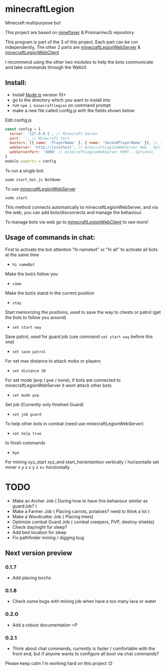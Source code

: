 
# minecraftLegion
Minecraft multipurpose bot

This project are based on <a target="_blank" href="https://github.com/PrismarineJS/mineflayer">mineflayer</a> & PrismarineJS repository

This program is part of the 3 of this project,
Each part can be run independently, 
The other 2 parts are <a target="_blank" href="https://github.com/sefirosweb/minecraftLegionWebServer">minecraftLegionWebServer</a> & <a href="https://github.com/sefirosweb/minecraftLegionWebClient">minecraftLegionWebClient</a>

I recommend using the other two modules to help the bots communicate and take commands through the WebUI.

## Install:
- Install [Node.js](https://nodejs.dev/) version 10+ 
- go to the directory which you want to install into
- run `npm i minecraftlegion` on command prompt
- make a new file called config.js with the fields shown below

Edit config.js
```js
const config = {
  server: '127.0.0.1', // Minecraft Server
  port: '', // Minecraft Port
  masters: [{ name: 'PlayerName' }, { name: 'SecondPlayerName' }], // Is requeried for manage the bot in game, *offline mode
  webServer: 'http://localhost', // minecraftLegionWebServer Web - Optional
  webServerPort: '3000' // minecraftLegionWebServer PORT - Optional
}
module.exports = config
```

To run a single bot:

    node start_bot.js BotName

To use [minecraftLegionWebServer](https://github.com/coolbot123/minecraftLegionWebServer)

    node start

This method connects automatically to minecraftLegionWebServer, and via the web, you can add bots/disconnects and manage the behaviour.

To manage bots vía web go to <a target="_blank" href="https://github.com/sefirosweb/minecraftLegionWebClient">minecraftLegionWebClient</a> to see more!


## Usage of commands in chat:
First to activate the bot attention "hi namebot" or "hi all" to activate all bots at the same time
* `hi nameBot`

Make the bot/s follow you
* `come`

Make the bot/s stand in the current position
* `stay`

Start memorizing the positions, used to save the way to chests or patrol (get the bots to follow you around)
* `set start way`

Save patrol, used for guard job (use command `set start way` before this one)
* `set save patrol`

For set max distance to attack mobs or players
* `set distance 30`

For set mode (pvp / pve / none), if bots are connected to minecraftLegionWebServer it wont attack other bots
* `set mode pvp`

Set job (Currently only finished Guard)
* `set job guard`

To help other bots in combat (need use minecraftLegionWebServer)
* `set help true`

to finish commands
* `bye`

For mining xyz_start  xyz_end  start_horientantion  vertically / horizontalle
set miner x y z x y z x+ horizontally

# TODO
- Make an Archer Job ( During how to have this behaviour similar as guard job? )
- Make a Farmer Job ( Placing carrots, potatoes? need to think a lot )
- Make a Woodcutter Job ( Placing trees)
- Optimize combat Guard Job ( combat creepers, PVP, destroy shields)
- Check day/night for sleep?
- Add bed location for sleep
- Fix pathfinder mining / digging bug

## Next version preview
### 0.1.7
- Add placing torchs
### 0.1.8
- Check some bugs with mining job when have a too many lava or water
### 0.2.0
- Add a robust documentation =P

### 0.2.1
- Think about chat commands, currently is faster / comfortable with the front end, but if anyone wants to configure all boot via chat commands?



Please keep calm I'm working hard on this project :D
